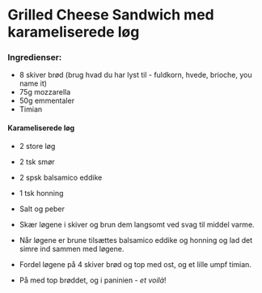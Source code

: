 # Grilled Cheese Sandwich med karameliserede løg


### Ingredienser:
- 8 skiver brød (brug hvad du har lyst til - fuldkorn, hvede, brioche, you name it)
- 75g mozzarella
- 50g emmentaler
- Timian

#### Karameliserede løg
- 2 store løg
- 2 tsk smør
- 2 spsk balsamico eddike
- 1 tsk honning
- Salt og peber

- Skær løgene i skiver og brun dem langsomt ved svag til middel varme.
- Når løgene er brune tilsættes balsamico eddike og honning og lad det simre ind sammen med løgene.
- Fordel løgene på 4 skiver brød og top med ost, og et lille umpf timian.
- På med top brøddet, og i paninien - _et voilà_!

